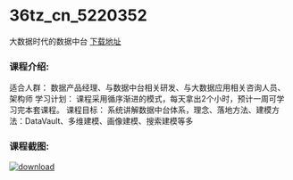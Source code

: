 # 36tz_cn_5220352
大数据时代的数据中台
[下载地址](http://www.36tz.cn/article/5220352 "下载地址")
### 课程介绍:
适合人群：
数据产品经理、与数据中台相关研发、与大数据应用相关咨询人员、架构师
学习计划：
课程采用循序渐进的模式，每天拿出2个小时，预计一周可学习完本套课程。
课程目标：
系统讲解数据中台体系，理念、落地方法、建模方法：DataVault、多维建模、画像建模、搜索建模等多

### 课程截图:
[![download](http://36tz.cn/muke_img/2021_07_2-19.png "下载地址")](http://www.36tz.cn "下载地址")
